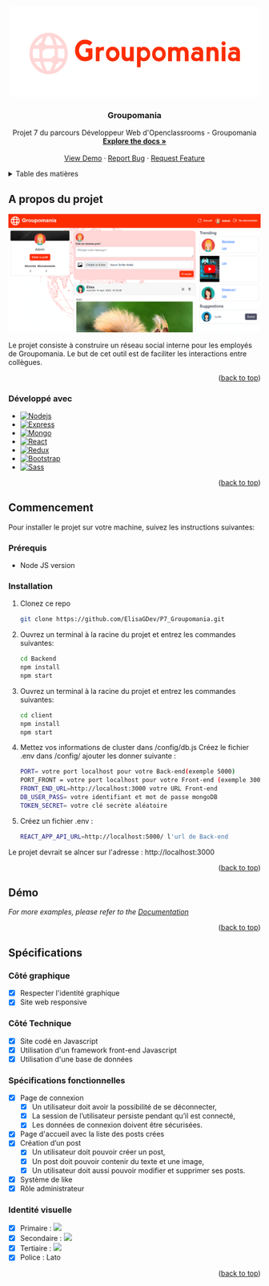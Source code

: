 <a name="readme-top"></a>
<!-- PROJECT LOGO -->
<br />
<div align="center">
  <a href="https://github.com/ElisaGDev/P7_Groupomania">
    <img src="images/Logo.png" alt="Logo" width="500" height="180">
  </a>

<h3 align="center">Groupomania</h3>

  <p align="center">
    Projet 7 du parcours Développeur Web d'Openclassrooms - Groupomania
    <br />
    <a href="https://github.com/ElisaGDev/P7_Groupomania"><strong>Explore the docs »</strong></a>
    <br />
    <br />
    <a href="https://github.com/ElisaGDev/P7_Groupomania">View Demo</a>
    ·
    <a href="https://github.com/ElisaGDev/P7_Groupomania/issues">Report Bug</a>
    ·
    <a href="https://github.com/ElisaGDev/P7_Groupomania/issues">Request Feature</a>
  </p>
</div>



<!-- TABLE OF CONTENTS -->
<details>
  <summary>Table des matières</summary>
  <ol>
    <li>
      <a href="#a-propos-du-projet">A propos du projet</a>
      <ul>
        <li><a href="#développé-avec">Développé avec</a></li>
      </ul>
    </li>
    <li>
      <a href="#commencement">Commencer</a>
      <ul>
        <li><a href="#prérequis">Prérequis</a></li>
        <li><a href="#installation">Installation</a></li>
      </ul>
    </li>
    <li><a href="#démo">Démo</a></li>
    <li><a href="#spécifications">Spécifications</a></li>
  </ol>
</details>



<!-- A propos du projet -->
## A propos du projet
[![Product Name Screen Shot][product-screenshot]](https://example.com)

Le projet consiste à construire un réseau social interne pour les employés de Groupomania. Le but de cet outil est de faciliter les interactions entre collègues.

<p align="right">(<a href="#readme-top">back to top</a>)</p>



### Développé avec

* [![Nodejs][Nodejs]][Nodejs-url]
* [![Express][Express]][Express-url]
* [![Mongo][Mongo]][Mongo-url]
* [![React][React.js]][React-url]
* [![Redux][Redux]][Redux-url]
* [![Bootstrap][Bootstrap.com]][Bootstrap-url]
* [![Sass][Sass]][Sass-url]

<p align="right">(<a href="#readme-top">back to top</a>)</p>



<!-- COMMENCEMENT -->
## Commencement

Pour installer le projet sur votre machine, suivez les instructions suivantes:

### Prérequis

* Node JS version

### Installation

1. Clonez ce repo
   ```sh
   git clone https://github.com/ElisaGDev/P7_Groupomania.git
   ```
2. Ouvrez un terminal à la racine du projet et entrez les commandes suivantes:
   ```sh
   cd Backend
   npm install
   npm start
   ```
3. Ouvrez un terminal à la racine du projet et entrez les commandes suivantes:
   ```sh
   cd client
   npm install
   npm start
   ```
4. Mettez vos informations de cluster dans /config/db.js Créez le fichier .env dans /config/ ajouter les donner suivante :
   ```sh
   PORT= votre port localhost pour votre Back-end(exemple 5000)
   PORT_FRONT = votre port localhost pour votre Front-end (exemple 3000)
   FRONT_END_URL=http://localhost:3000 votre URL Front-end
   DB_USER_PASS= votre identifiant et mot de passe mongoDB
   TOKEN_SECRET= votre clé secrète aléatoire
   ```
 5. Créez un fichier .env :
    ```sh
    REACT_APP_API_URL=http://localhost:5000/ l'url de Back-end
    ```
Le projet devrait se alncer sur l'adresse : http://localhost:3000

<p align="right">(<a href="#readme-top">back to top</a>)</p>


<!-- DEMO -->
## Démo


_For more examples, please refer to the [Documentation](https://example.com)_

<p align="right">(<a href="#readme-top">back to top</a>)</p>



<!-- SPECIFICATIONS -->
## Spécifications

### Côté graphique
- [x] Respecter l'identité graphique
- [x] Site web responsive

### Côté Technique
- [x] Site codé en Javascript
- [x] Utilisation d'un framework front-end Javascript
- [x] Utilisation d'une base de données

### Spécifications fonctionnelles
 - [x] Page de connexion
    - [x] Un utilisateur doit avoir la possibilité de se déconnecter,
    - [x] La session de l’utilisateur persiste pendant qu’il est connecté,
    - [x] Les données de connexion doivent être sécurisées.
 - [x] Page d'accueil avec la liste des posts crées
 - [x] Création d’un post
    - [x] Un utilisateur doit pouvoir créer un post,
    - [x] Un post doit pouvoir contenir du texte et une image,
    - [x] Un utilisateur doit aussi pouvoir modifier et supprimer ses posts.
- [x] Système de like
- [x] Rôle administrateur

### Identité visuelle
- [x] Primaire : <img src="https://img.shields.io/badge/-%23FD2D01-%23FD2D01"/>
- [x] Secondaire : <img src="https://img.shields.io/badge/-%23FFD7D7-%23FFD7D7"/>
- [x] Tertiaire : <img src="https://img.shields.io/badge/-%234E5166-%234E5166"/>
- [x] Police : Lato

<p align="right">(<a href="#readme-top">back to top</a>)</p>

<!-- MARKDOWN LINKS & IMAGES -->
<!-- https://www.markdownguide.org/basic-syntax/#reference-style-links -->
[product-screenshot]: images/screenshot.png
[Nodejs]: https://img.shields.io/badge/Node.js-43853D?style=for-the-badge&logo=nodedotjs&logoColor=white
[Nodejs-url]: https://nodejs.dev/
[Express]: https://img.shields.io/badge/Express.js-404D59?style=for-the-badge
[Express-url]: https://expressjs.com/fr/
[Mongo]: https://img.shields.io/badge/MongoDB-4EA94B?style=for-the-badge&logo=mongodb&logoColor=white
[Mongo-url]: https://www.mongodb.com/
[React.js]: https://img.shields.io/badge/React-20232A?style=for-the-badge&logo=react&logoColor=61DAFB
[React-url]: https://reactjs.org/
[Redux]: https://img.shields.io/badge/Redux-593D88?style=for-the-badge&logo=redux&logoColor=white
[Redux-url]: https://redux.js.org/
[Bootstrap.com]: https://img.shields.io/badge/Bootstrap-563D7C?style=for-the-badge&logo=bootstrap&logoColor=white
[Bootstrap-url]: https://getbootstrap.com/
[Sass]: https://img.shields.io/badge/Sass-CC6699?style=for-the-badge&logo=sass&logoColor=white
[Sass-url]: https://sass-lang.com/
[Primary]: https://img.shields.io/badge/-#FD2D01-#FD2D01
